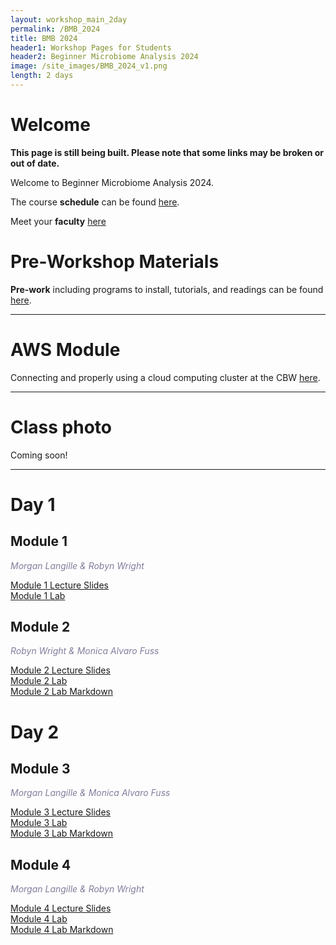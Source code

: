 ```yaml
---
layout: workshop_main_2day
permalink: /BMB_2024
title: BMB 2024
header1: Workshop Pages for Students
header2: Beginner Microbiome Analysis 2024
image: /site_images/BMB_2024_v1.png
length: 2 days
---
```


# Welcome <a id="welcome"></a>

**This page is still being built. Please note that some links may be broken or out of date.**  

Welcome to Beginner Microbiome Analysis 2024. 

The course **schedule** can be found [here](https://bioinformaticsdotca.github.io/BMB_2024_schedule).

Meet your **faculty** [here](https://drive.google.com/file/d/1JZOkzeXLfJtE3R5qJSg4O8m6kVpzdamZ/view?usp=sharing)

# Pre-Workshop Materials <a id="preworkshop"></a>

**Pre-work** including programs to install, tutorials, and readings can be found [here](https://forms.gle/xymhx8dD65BE2noU8).

***

# AWS Module <a id="preworkshop"></a>

Connecting and properly using a cloud computing cluster at the CBW [here](/BMB_2024_AWSUNIX).  

***

# Class photo

Coming soon!

***

# Day 1 <a id="day1"></a>

## Module 1

*<font color="#827e9c">Morgan Langille & Robyn Wright</font>*

[Module 1 Lecture Slides](https://drive.google.com/file/d/1y-lwkW-uzdPj6PAvs5-zcIdHQE55M1U9/view?usp=sharing)  
[Module 1 Lab](/BMB_2024_module1)  

## Module 2

*<font color="#827e9c">Robyn Wright & Monica Alvaro Fuss</font>*

[Module 2 Lecture Slides](https://drive.google.com/file/d/1WXwTim4UK60Xq0wQGU5sDylvpASTVyho/view?usp=sharing)  
[Module 2 Lab](/BMB_2024_module2)  
[Module 2 Lab Markdown](https://drive.google.com/file/d/1voGD8uJmZEgU25Y2-fP_bR3WukZGc9k0/view?usp=sharing)  

# Day 2 <a id="day1"></a>

## Module 3

*<font color="#827e9c">Morgan Langille & Monica Alvaro Fuss</font>*

[Module 3 Lecture Slides](https://drive.google.com/file/d/1aIfJFPjj8_Hi1PNdgxIJW7rtXpLsDwCR/view?usp=sharing)  
[Module 3 Lab](/BMB_2024_module3)  
[Module 3 Lab Markdown](https://drive.google.com/file/d/1vZecURGwtyFx9Cf7UZXrGs_FvhtqCxnT/view?usp=sharing)  

## Module 4

*<font color="#827e9c">Morgan Langille & Robyn Wright</font>*

[Module 4 Lecture Slides]()  
[Module 4 Lab](/BMB_2024_module4)  
[Module 4 Lab Markdown](https://drive.google.com/file/d/1JYlziSZK2Mgqnd7YNPKC1mOYAaGaGQz4/view?usp=sharing)  
